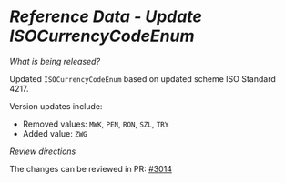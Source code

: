 # _Reference Data - Update ISOCurrencyCodeEnum_

_What is being released?_

Updated `ISOCurrencyCodeEnum` based on updated scheme ISO Standard 4217.

Version updates include:
- Removed values: `MWK`, `PEN`, `RON`, `SZL`, `TRY`
- Added value: `ZWG`

_Review directions_

The changes can be reviewed in PR: [#3014](https://github.com/finos/common-domain-model/pull/3014)
